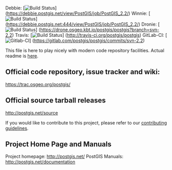 Debbie:
 [![Build Status](https://debbie.postgis.net/buildStatus/icon?job=PostGIS_2.2)]
 (https://debbie.postgis.net/view/PostGIS/job/PostGIS_2.2/)
Winnie:
 [![Build Status](https://debbie.postgis.net:444/buildStatus/icon?job=PostGIS_2.2)]
 (https://debbie.postgis.net:444/view/PostGIS/job/PostGIS_2.2/)
Dronie:
 [![Build Status](https://drone.osgeo.kbt.io/api/badges/postgis/postgis/status.svg?branch=svn-2.2)]
 (https://drone.osgeo.kbt.io/postgis/postgis?branch=svn-2.2)
Travis:
 [![Build Status](https://secure.travis-ci.org/postgis/postgis.png?branch=svn-2.2)]
 (http://travis-ci.org/postgis/postgis)
GitLab-CI:
 [![Gitlab-CI](https://gitlab.com/postgis/postgis/badges/svn-2.2/build.svg)]
 (https://gitlab.com/postgis/postgis/commits/svn-2.2)

This file is here to play nicely with modern code repository facilities.
Actual readme is [here](README.postgis).

## Official code repository, issue tracker and wiki:
https://trac.osgeo.org/postgis/

## Official source tarball releases
http://postgis.net/source

If you would like to contribute to this project, please refer to our
[contributing guidelines](CONTRIBUTING.md).

## Project Home Page and Manuals
Project homepage: http://postgis.net/
PostGIS Manuals: http://postgis.net/documentation
